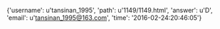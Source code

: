 {'username': u'tansinan_1995', 'path': u'1149/1149.html', 'answer': u'D', 'email': u'tansinan_1995@163.com', 'time': '2016-02-24:20:46:05'}
